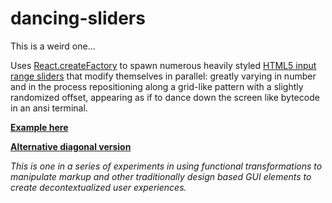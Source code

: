 # dancing-sliders
This is a weird one...

Uses [React.createFactory](https://facebook.github.io/react/blog/2014/10/14/introducing-react-elements.html) to spawn numerous heavily styled [HTML5 input range sliders](https://developer.mozilla.org/en-US/docs/Web/HTML/Element/input) that modify themselves in parallel: greatly varying in number and in the process repositioning along a grid-like pattern with a slightly randomized offset, appearing as if to dance down the screen like bytecode in an ansi terminal.

**[Example here](http://sretaeper.ucoz.com/dancing-sliders/index.html)**

**[Alternative diagonal version](http://sretaeper.ucoz.com/dancing-sliders/index_diagonal.html)**

*This is one in a series of experiments in using functional transformations to manipulate markup and other traditionally design based GUI elements to create decontextualized user experiences.*
